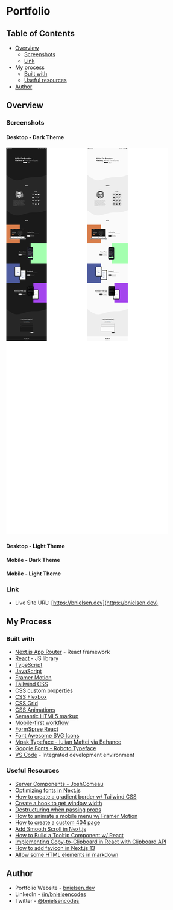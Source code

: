 # Portfolio

## Table of Contents

- [Overview](#overview)
  - [Screenshots](#screenshots)
  - [Link](#link)
- [My process](#my-process)
  - [Built with](#built-with)
  - [Useful resources](#useful-resources)
- [Author](#author)

## Overview

### Screenshots

<div style="flex">

#### Desktop - Dark Theme

<img src="public/screenshots/desktop/desktop-dark.png" alt="screenshot of SecurePass mobile website" width="" height="auto"><img src="public/screenshots/desktop/desktop-light.png" alt="screenshot of SecurePass mobile website" width="" height="auto">

#### Desktop - Light Theme

</div>

#### Mobile - Dark Theme


#### Mobile - Light Theme


### Link

- Live Site URL: [https://bnielsen.dev](https://bnielsen.dev)

## My Process

### Built with

- [Next.js App Router](https://nextjs.org/) - React framework
- [React](https://reactjs.org/) - JS library
- [TypeScript](https://typescriptlang.org/)
- [JavaScript](https://developer.mozilla.org/en-US/docs/Web/JavaScript)
- [Framer Motion](https://www.framer.com/motion/)
- [Tailwind CSS](https://tailwindcss.com/)
- [CSS custom properties](https://developer.mozilla.org/en-US/docs/Web/CSS/Using_CSS_custom_properties)
- [CSS Flexbox](https://developer.mozilla.org/en-US/docs/Learn/CSS/CSS_layout/Flexbox)
- [CSS Grid](https://developer.mozilla.org/en-US/docs/Web/CSS/CSS_grid_layout)
- [CSS Animations](https://www.w3schools.com/css/css3_animations.asp)
- [Semantic HTML5 markup](https://www.w3schools.com/html/html5_semantic_elements.asp)
- [Mobile-first workflow](https://developer.mozilla.org/en-US/docs/Learn/CSS/CSS_layout/Responsive_Design)
- [FormSpree React](https://help.formspree.io/hc/en-us/articles/360055613373-The-Formspree-React-library)
- [Font Awesome SVG Icons](https://fontawesome.com/icons)
- [Mosk Typeface - Iulian Maftei via Behance](<https://www.behance.net/gallery/33966928/Mosk-Typeface-(Free)>)
- [Google Fonts - Roboto Typeface](https://fonts.google.com/?query=roboto)
- [VS Code](https://code.visualstudio.com/) - Integrated development environment

### Useful Resources

- [Server Components - JoshComeau](https://www.joshwcomeau.com/react/server-components/)
- [Optimizing fonts in Next.js](https://nextjs.org/docs/app/building-your-application/optimizing/fonts)
- [How to create a gradient border w/ Tailwind CSS](https://www.dhairyashah.dev/posts/how-to-create-gradient-border-with-tailwind-css/)
- [Create a hook to get window width](https://github.com/vercel/next.js/discussions/14810)
- [Destructuring when passing props](https://stackoverflow.com/questions/56066740/react-props-destructuring-when-passing-to-component)
- [How to animate a mobile menu w/ Framer Motion](https://stackoverflow.com/questions/67156693/how-do-you-animate-menu-with-framer-motion-on-click/67156716#67156716)
- [How to create a custom 404 page](https://medium.com/@a.pirus/custom-loading-and-404-pages-in-next-js-13-tutorial-f864dd0f8801)
- [Add Smooth Scroll in Next.js](https://stackoverflow.com/questions/69825670/smooth-scroll-in-next-js)
- [How to Build a Tooltip Component w/ React](https://medium.com/@jsmuster/building-a-tooltip-component-with-react-2de14761e02)
- [Implementing Copy-to-Clipboard in React with Clipboard API](https://blog.logrocket.com/implementing-copy-clipboard-react-clipboard-api/)
- [How to add favicon in Next.js 13](https://stackoverflow.com/questions/75674866/adding-favicon-to-nextjs-13-beta-no-pages-folder)
- [Allow some HTML elements in markdown](https://stackoverflow.com/questions/72368493/allow-some-html-elements-in-markdown-lint-rule-md033-in-visual-studio-code)

## Author

- Portfolio Website - [bnielsen.dev](https://bnielsen.dev)
- LinkedIn - [/in/bnielsencodes](https://linkedin.com/in/bnielsencodes)
- Twitter - [@bnielsencodes](https://twitter.com/bnielsencodes)
